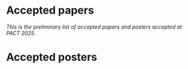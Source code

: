 
# Accepted papers

_This is the preliminary list of accepted papers and posters accepted at PACT 2025._


# Accepted posters
